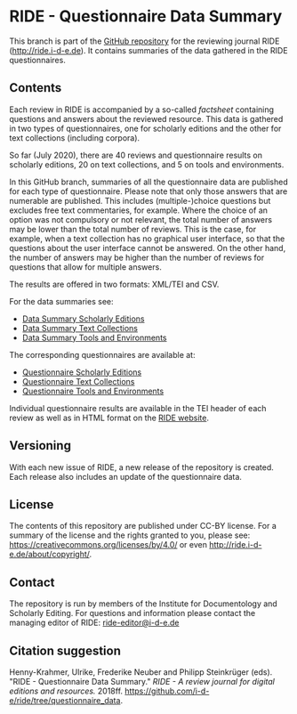 # RIDE - Questionnaire Data Summary

This branch is part of the [GitHub repository](https://github.com/i-d-e/ride) for the reviewing journal RIDE (http://ride.i-d-e.de). It contains summaries of the data gathered in the RIDE questionnaires.

## Contents
Each review in RIDE is accompanied by a so-called *factsheet* containing questions and answers about the reviewed resource. This data is gathered in two types of questionnaires, one for scholarly editions and the other for text collections (including corpora). 

So far (July 2020), there are 40 reviews and questionnaire results on scholarly editions, 20 on text collections, and 5 on tools and environments.

In this GitHub branch, summaries of all the questionnaire data are published for each type of questionnaire. Please note that only those answers that are numerable are published. This includes (multiple-)choice questions but excludes free text commentaries, for example. Where the choice of an option was not compulsory or not relevant, the total number of answers may be lower than the total number of reviews. This is the case, for example, when a text collection has no graphical user interface, so that the questions about the user interface cannot be answered. On the other hand, the number of answers may be higher than the number of reviews for questions that allow for multiple answers.

The results are offered in two formats: XML/TEI and CSV.

For the data summaries see:
* [Data Summary Scholarly Editions](scholarly_editions)
* [Data Summary Text Collections](text_collections)
* [Data Summary Tools and Environments](tools)

The corresponding questionnaires are available at:
* [Questionnaire Scholarly Editions](https://ride.i-d-e.de/data/questionnaire/)
* [Questionnaire Text Collections](https://ride.i-d-e.de/data/questionnaire-text-collections/)
* [Questionnaire Tools and Environments](https://ride.i-d-e.de/data/questionnaire-tools/)

Individual questionnaire results are available in the TEI header of each review as well as in HTML format on the [RIDE website](https://ride.i-d-e.de/).

## Versioning
With each new issue of RIDE, a new release of the repository is created. Each release also includes an update of the questionnaire data.

## License
The contents of this repository are published under CC-BY license. For a summary of the license and the rights granted to you, please see: https://creativecommons.org/licenses/by/4.0/ or even http://ride.i-d-e.de/about/copyright/.

## Contact
The repository is run by members of the Institute for Documentology and Scholarly Editing. For questions and information please contact the managing editor of RIDE: ride-editor@i-d-e.de

## Citation suggestion
Henny-Krahmer, Ulrike, Frederike Neuber and Philipp Steinkrüger (eds). "RIDE - Questionnaire Data Summary." *RIDE - A review journal for digital editions and resources.* 2018ff. https://github.com/i-d-e/ride/tree/questionnaire_data.


